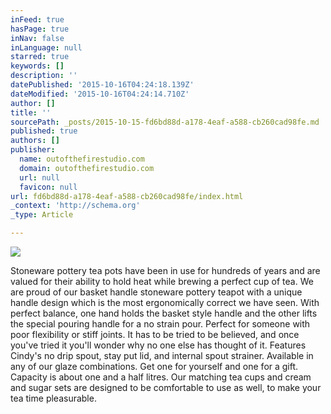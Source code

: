 ```yaml
---
inFeed: true
hasPage: true
inNav: false
inLanguage: null
starred: true
keywords: []
description: ''
datePublished: '2015-10-16T04:24:18.139Z'
dateModified: '2015-10-16T04:24:14.710Z'
author: []
title: ''
sourcePath: _posts/2015-10-15-fd6bd88d-a178-4eaf-a588-cb260cad98fe.md
published: true
authors: []
publisher:
  name: outofthefirestudio.com
  domain: outofthefirestudio.com
  url: null
  favicon: null
url: fd6bd88d-a178-4eaf-a588-cb260cad98fe/index.html
_context: 'http://schema.org'
_type: Article

---
```

![](http://outofthefirestudio.com/images/teapots/teapots/basketsetAM.jpg)

Stoneware pottery tea pots have been in use for hundreds of years and are valued for their ability to hold heat while brewing a perfect cup of tea. We are proud of our  basket handle stoneware pottery teapot with a unique handle design which is the most ergonomically correct we have seen. With perfect balance, one hand holds the basket style handle and the other lifts the special pouring handle for a no strain pour. Perfect for someone with poor flexibility or stiff joints. It has to be tried to be believed, and once you've tried it you'll wonder why no one else has thought of it. Features Cindy's no drip spout, stay put lid, and internal spout strainer. Available in any of our glaze combinations. Get one for yourself and one for a gift. Capacity is about one and a half litres. Our matching tea cups and cream and sugar sets are designed to be comfortable to use as well, to make your tea time pleasurable.